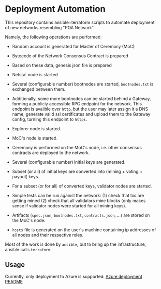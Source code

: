 # Deployment Automation

This repository contains ansible+terraform scripts to automate deployment of new networks resembling "POA Network".

Namely, the following operations are performed:
- Random account is generated for Master of Ceremony (MoC)

- Bytecode of the Network Consensus Contract is prepared

- Based on these data, genesis json file is prepared

- Netstat node is started

- Several (configurable number) bootnodes are started, `bootnodes.txt` is exchanged between them.

- Additionally, some more bootnodes can be started behind a Gateway, forming a publicly accessible RPC endpoint for the network. This endpoint is availble over `http`, but the user may later assign it a DNS name, generate valid ssl certificates and upload them to the Gateway config, turning this endpoint to `https`.

- Explorer node is started.

- MoC's node is started.

- Ceremony is performed on the MoC's node, i.e. other consensus contracts are deployed to the network.

- Several (configurable number) initial keys are generated.

- Subset (or all) of initial keys are converted into (mining + voting + payout) keys.

- For a subset (or for all) of converted keys, validator nodes are started.

- Simple tests can be run against the network: (1) check that txs are getting mined (2) check that all validators mine blocks (only makes sense if validator nodes were started for all mining keys).

- Artifacts (`spec.json`, `bootnodes.txt`, `contracts.json`, ...) are stored on the MoC's node.

- `hosts` file is generated on the user's machine containing ip addresses of all nodes and their respective roles.

Most of the work is done by `ansible`, but to bring up the infrastructure, ansible calls `terraform`.

## Usage

Currently, only deployment to Azure is supported:
[Azure deployment README](azure/README.md)